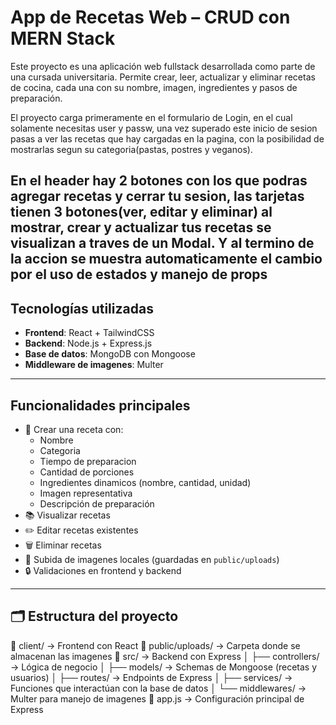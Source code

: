 # App de Recetas Web – CRUD con MERN Stack

Este proyecto es una aplicación web fullstack desarrollada como parte de una cursada universitaria. Permite crear, leer, actualizar y eliminar recetas de cocina, cada una con su nombre, imagen, ingredientes y pasos de preparación.


El proyecto carga primeramente en el formulario de Login, en el cual solamente necesitas user y passw,
una vez superado este inicio de sesion pasas a ver las recetas que hay cargadas en la pagina, con la posibilidad de
mostrarlas segun su categoria(pastas, postres y veganos).


En el header hay 2 botones con los que podras agregar recetas y cerrar tu sesion,
las tarjetas tienen 3 botones(ver, editar y eliminar)
al mostrar, crear y actualizar tus recetas se visualizan a traves de un Modal. Y al termino de la accion
se muestra automaticamente el cambio por el uso de estados y manejo de props
---

## Tecnologías utilizadas

- **Frontend**: React + TailwindCSS
- **Backend**: Node.js + Express.js
- **Base de datos**: MongoDB con Mongoose
- **Middleware de imagenes**: Multer

---

## Funcionalidades principales

- 📝 Crear una receta con:
  - Nombre
  - Categoria
  - Tiempo de preparacion
  - Cantidad de porciones
  - Ingredientes dinamicos (nombre, cantidad, unidad)
  - Imagen representativa
  - Descripción de preparación
- 📚 Visualizar recetas
- ✏️ Editar recetas existentes
- 🗑️ Eliminar recetas
- 📂 Subida de imagenes locales (guardadas en `public/uploads`)
- 🔒 Validaciones en frontend y backend

---

## 🗂️ Estructura del proyecto

📁 client/ → Frontend con React
📁 public/uploads/ → Carpeta donde se almacenan las imagenes
📁 src/ → Backend con Express
│ ├── controllers/ → Lógica de negocio
│ ├── models/ → Schemas de Mongoose (recetas y usuarios)
│ ├── routes/ → Endpoints de Express
│ ├── services/ → Funciones que interactúan con la base de datos
│ └── middlewares/ → Multer para manejo de imagenes
📄 app.js → Configuración principal de Express